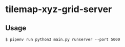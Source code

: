 tilemap-xyz-grid-server
=======================

Usage
-----

    $ pipenv run python3 main.py runserver --port 5000
